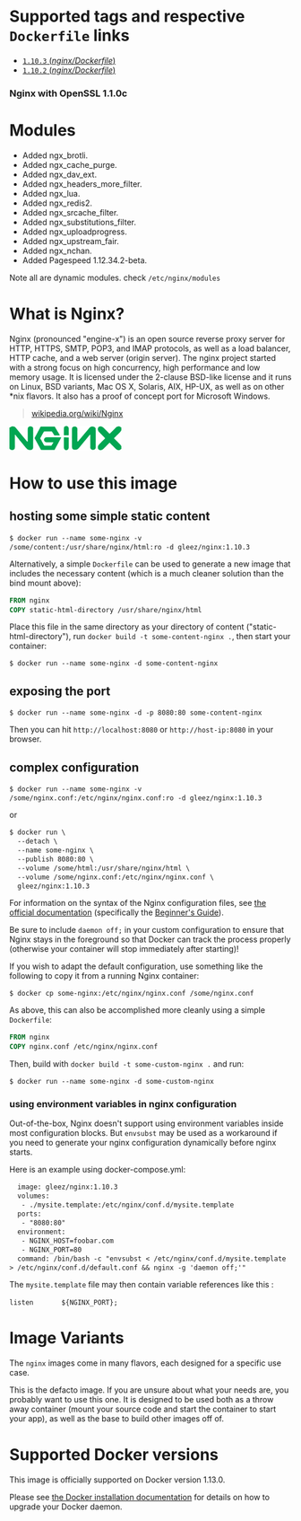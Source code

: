 # Supported tags and respective `Dockerfile` links

-	[`1.10.3` (*nginx/Dockerfile*)](https://github.com/gleez/docker-images/blob/master/nginx/Dockerfile)
-	[`1.10.2` (*nginx/Dockerfile*)](https://github.com/gleez/docker-images/blob/master/nginx/Dockerfile)

### Nginx  with OpenSSL 1.1.0c

# Modules

-	Added ngx_brotli.
-	Added ngx_cache_purge.
-	Added ngx_dav_ext.
-	Added ngx_headers_more_filter.
-	Added ngx_lua.
-	Added ngx_redis2.
-	Added ngx_srcache_filter.
-	Added ngx_substitutions_filter.
-	Added ngx_uploadprogress.
-	Added ngx_upstream_fair.
-	Added ngx_nchan.
-	Added Pagespeed 1.12.34.2-beta.

Note all are dynamic modules. check `/etc/nginx/modules`

# What is Nginx?

Nginx (pronounced "engine-x") is an open source reverse proxy server for HTTP, HTTPS, SMTP, POP3, and IMAP protocols, as well as a load balancer, HTTP cache, and a web server (origin server). The nginx project started with a strong focus on high concurrency, high performance and low memory usage. It is licensed under the 2-clause BSD-like license and it runs on Linux, BSD variants, Mac OS X, Solaris, AIX, HP-UX, as well as on other *nix flavors. It also has a proof of concept port for Microsoft Windows.

> [wikipedia.org/wiki/Nginx](https://en.wikipedia.org/wiki/Nginx)

![logo](https://raw.githubusercontent.com/docker-library/docs/01c12653951b2fe592c1f93a13b4e289ada0e3a1/nginx/logo.png)

# How to use this image

## hosting some simple static content

```console
$ docker run --name some-nginx -v /some/content:/usr/share/nginx/html:ro -d gleez/nginx:1.10.3
```

Alternatively, a simple `Dockerfile` can be used to generate a new image that includes the necessary content (which is a much cleaner solution than the bind mount above):

```dockerfile
FROM nginx
COPY static-html-directory /usr/share/nginx/html
```

Place this file in the same directory as your directory of content ("static-html-directory"), run `docker build -t some-content-nginx .`, then start your container:

```console
$ docker run --name some-nginx -d some-content-nginx
```

## exposing the port

```console
$ docker run --name some-nginx -d -p 8080:80 some-content-nginx
```

Then you can hit `http://localhost:8080` or `http://host-ip:8080` in your browser.

## complex configuration

```console
$ docker run --name some-nginx -v /some/nginx.conf:/etc/nginx/nginx.conf:ro -d gleez/nginx:1.10.3
```

or

```console
$ docker run \
  --detach \
  --name some-nginx \
  --publish 8080:80 \
  --volume /some/html:/usr/share/nginx/html \
  --volume /some/nginx.conf:/etc/nginx/nginx.conf \
  gleez/nginx:1.10.3
```

For information on the syntax of the Nginx configuration files, see [the official documentation](http://nginx.org/en/docs/) (specifically the [Beginner's Guide](http://nginx.org/en/docs/beginners_guide.html#conf_structure)).

Be sure to include `daemon off;` in your custom configuration to ensure that Nginx stays in the foreground so that Docker can track the process properly (otherwise your container will stop immediately after starting)!

If you wish to adapt the default configuration, use something like the following to copy it from a running Nginx container:

```console
$ docker cp some-nginx:/etc/nginx/nginx.conf /some/nginx.conf
```

As above, this can also be accomplished more cleanly using a simple `Dockerfile`:

```dockerfile
FROM nginx
COPY nginx.conf /etc/nginx/nginx.conf
```

Then, build with `docker build -t some-custom-nginx .` and run:

```console
$ docker run --name some-nginx -d some-custom-nginx
```

### using environment variables in nginx configuration

Out-of-the-box, Nginx doesn't support using environment variables inside most configuration blocks. But `envsubst` may be used as a workaround if you need to generate your nginx configuration dynamically before nginx starts.

Here is an example using docker-compose.yml:

```web:
  image: gleez/nginx:1.10.3
  volumes:
   - ./mysite.template:/etc/nginx/conf.d/mysite.template
  ports:
   - "8080:80"
  environment:
   - NGINX_HOST=foobar.com
   - NGINX_PORT=80
  command: /bin/bash -c "envsubst < /etc/nginx/conf.d/mysite.template > /etc/nginx/conf.d/default.conf && nginx -g 'daemon off;'"
```

The `mysite.template` file may then contain variable references like this :

`listen       ${NGINX_PORT};
`

# Image Variants

The `nginx` images come in many flavors, each designed for a specific use case.

This is the defacto image. If you are unsure about what your needs are, you probably want to use this one. It is designed to be used both as a throw away container (mount your source code and start the container to start your app), as well as the base to build other images off of.

# Supported Docker versions

This image is officially supported on Docker version 1.13.0.

Please see [the Docker installation documentation](https://docs.docker.com/installation/) for details on how to upgrade your Docker daemon.